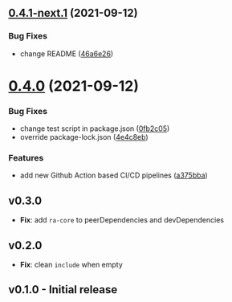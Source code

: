 ## [0.4.1-next.1](https://github.com/ckoliber/ra-data-lb4/compare/0.4.0...0.4.1-next.1) (2021-09-12)


### Bug Fixes

* change README ([46a6e26](https://github.com/ckoliber/ra-data-lb4/commit/46a6e26767efb3fd58fe5c984d41c0396c05bab6))

# [0.4.0](https://github.com/ckoliber/ra-data-lb4/compare/0.3.0...0.4.0) (2021-09-12)


### Bug Fixes

* change test script in package.json ([0fb2c05](https://github.com/ckoliber/ra-data-lb4/commit/0fb2c059ea8bb10da9404f0407d5f192af36fbd1))
* override package-lock.json ([4e4c8eb](https://github.com/ckoliber/ra-data-lb4/commit/4e4c8ebfa911c2984a8419c2bea68eb5dc9479f7))


### Features

* add new Github Action based CI/CD pipelines ([a375bba](https://github.com/ckoliber/ra-data-lb4/commit/a375bba3ff5fac6ee555b9f4339fe5169b39f46c))

## v0.3.0

-   **Fix**: add `ra-core` to peerDependencies and devDependencies

## v0.2.0

-   **Fix**: clean `include` when empty

## v0.1.0 - Initial release
